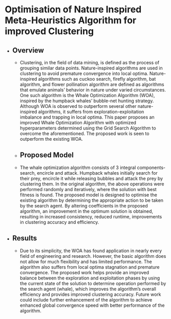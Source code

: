 # Optimisation of Nature Inspired Meta-Heuristics Algorithm for improved Clustering
<ul>
  <li><h2>Overview</h2></li>
    <ul>
      <li>Clustering, in the field of data mining, is defined as the process of grouping similar data points. Nature-inspired algorithms are used in clustering to avoid premature convergence into local optima. Nature-inspired algorithms such as cuckoo search, firefly algorithm, bat algorithm, and flower pollination algorithm are defined as algorithms that emulate animals’ behavior in nature under varied circumstances. One such algorithm is the Whale Optimization Algorithm (WOA), inspired by the humpback whales’ bubble-net hunting strategy. Although WOA is observed to outperform several other nature-inspired algorithms, it suffers from exploration-exploitation imbalance and trapping in local optima. This paper proposes an improved Whale Optimization Algorithm with optimized hyperparameters determined using the Grid Search Algorithm to overcome the aforementioned. The proposed work is seen to outperform the existing WOA.</li>
      <li> <h2>Proposed Model</h2></li>
      <li> The whale optimization algorithm consists of 3 integral components- search, encircle and attack. Humpback whales initially search for their prey, encircle it while releasing bubbles and attack the prey by clustering them. In the original algorithm, the above operations were performed randomly and iteratively, where the solution with best fitness is found. The proposed model is designed to optimise the existing algorithm by determining the appropriate action to be taken by the search agent. By altering coefficients in the proposed algorithm, an improvement in the optimum solution is obtained, resulting in increased consistency, reduced runtime, improvements in clustering accuracy and efficiency.</li>
    </ul>
  <li> <h2>Results</h2></li>
  <ul>
      <li>Due to its simplicity, the WOA has found application in nearly every field of engineering and research. However, the basic algorithm does not allow for much flexibility and has limited performance. The algorithm also suffers from local optima stagnation and premature convergence. The proposed work helps provide an improved balance between the exploration and exploitation phases by using the current state of the solution to determine operation performed by the search agent (whale), which improves the algorithm’s overall efficiency and provides improved clustering accuracy. Future work could include further enhancement of the algorithm to achieve enhanced global convergence speed with better performance of the algorithm.</li>
    </ul>
</ul>